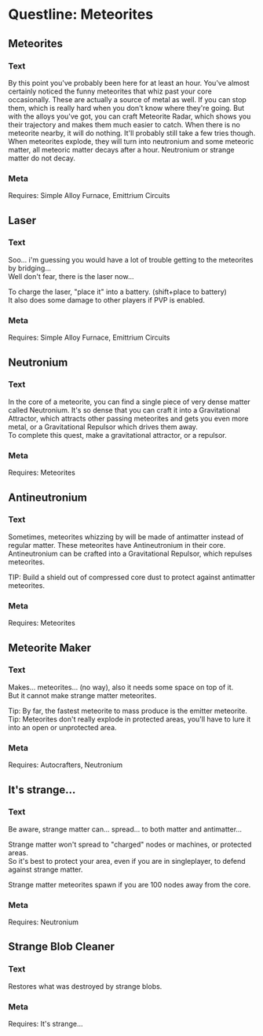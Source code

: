 
# Questline: Meteorites


## Meteorites

### Text

By this point you've probably been here for at least an hour. You've almost certainly noticed the funny meteorites that whiz past your core occasionally. These are actually a source of metal as well. If you can stop them, which is really hard when you don't know where they're going. But with the alloys you've got, you can craft Meteorite Radar, which shows you their trajectory and makes them much easier to catch. When there is no meteorite nearby, it will do nothing. It'll probably still take a few tries though. When meteorites explode, they will turn into neutronium and some meteoric matter, all meteoric matter decays after a hour. Neutronium or strange matter do not decay.

### Meta

Requires: Simple Alloy Furnace, Emittrium Circuits

## Laser

### Text

Soo... i'm guessing you would have a lot of trouble getting to the meteorites by bridging...  
Well don't fear, there is the laser now...  
  
To charge the laser, "place it" into a battery. (shift+place to battery)  
It also does some damage to other players if PVP is enabled.  

### Meta

Requires: Simple Alloy Furnace, Emittrium Circuits

## Neutronium

### Text

In the core of a meteorite, you can find a single piece of very dense matter called Neutronium. It's so dense that you can craft it into a Gravitational Attractor, which attracts other passing meteorites and gets you even more metal, or a Gravitational Repulsor which drives them away.  
To complete this quest, make a gravitational attractor, or a repulsor.

### Meta

Requires: Meteorites

## Antineutronium

### Text

Sometimes, meteorites whizzing by will be made of antimatter instead of regular matter. These meteorites have Antineutronium in their core.  
Antineutronium can be crafted into a Gravitational Repulsor, which repulses meteorites.  
  
TIP: Build a shield out of compressed core dust to protect against antimatter meteorites.

### Meta

Requires: Meteorites

## Meteorite Maker

### Text

Makes... meteorites... (no way), also it needs some space on top of it.  
But it cannot make strange matter meteorites.  
  
Tip: By far, the fastest meteorite to mass produce is the emitter meteorite.  
Tip: Meteorites don't really explode in protected areas, you'll have to lure it into an open or unprotected area.  

### Meta

Requires: Autocrafters, Neutronium

## It's strange...

### Text

Be aware, strange matter can... spread... to both matter and antimatter...  
  
Strange matter won't spread to "charged" nodes or machines, or protected areas.  
So it's best to protect your area, even if you are in singleplayer, to defend against strange matter.  
  
Strange matter meteorites spawn if you are 100 nodes away from the core.  

### Meta

Requires: Neutronium

## Strange Blob Cleaner

### Text

Restores what was destroyed by strange blobs.  

### Meta

Requires: It's strange...
